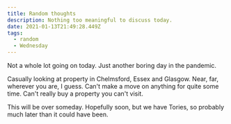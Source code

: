```yaml
---
title: Random thoughts
description: Nothing too meaningful to discuss today.
date: 2021-01-13T21:49:28.449Z
tags:
  - random
  - Wednesday
---
```

Not a whole lot going on today. Just another boring day in the pandemic.

Casually looking at property in Chelmsford, Essex and Glasgow. Near, far, wherever you are, I guess. Can't make a move on anything for quite some time. Can't really buy a property you can't visit.

This will be over someday. Hopefully soon, but we have Tories, so probably much later than it could have been.